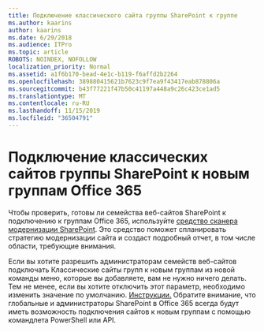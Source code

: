 ```yaml
---
title: Подключение классического сайта группы SharePoint к группе
ms.author: kaarins
author: kaarins
ms.date: 6/29/2018
ms.audience: ITPro
ms.topic: article
ROBOTS: NOINDEX, NOFOLLOW
localization_priority: Normal
ms.assetid: a1f6b170-bead-4e1c-b119-f6affd2b2264
ms.openlocfilehash: 389880415621b7623c9f7ea9f43417eab878806a
ms.sourcegitcommit: b43f77221f47b50c41197a448a9c26c423ce1ad5
ms.translationtype: MT
ms.contentlocale: ru-RU
ms.lasthandoff: 11/15/2019
ms.locfileid: "36504791"
---
```

# <a name="connect-classic-sharepoint-team-sites-to-new-office-365-groups"></a>Подключение классических сайтов группы SharePoint к новым группам Office 365

Чтобы проверить, готовы ли семейства веб-сайтов SharePoint к подключению к группам Office 365, используйте [средство сканера модернизации SharePoint](https://go.microsoft.com/fwlink/?linkid=873066). Это средство поможет спланировать стратегию модернизации сайта и создаст подробный отчет, в том числе области, требующие внимания.
  
Если вы хотите разрешить администраторам семейств веб-сайтов подключать Классические сайты групп к новым группам из новой команды меню, которые вы добавляете, вам не нужно ничего делать. Тем не менее, если вы хотите отключить этот параметр, необходимо изменить значение по умолчанию. [Инструкции.](https://go.microsoft.com/fwlink/?linkid=2004316) Обратите внимание, что глобальные и администраторы SharePoint в Office 365 всегда будут иметь возможность подключения сайтов к новым группам с помощью командлета PowerShell или API.
  

